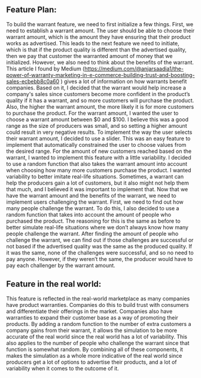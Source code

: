 ## Feature Plan: 

To build the warrant feature, we need to first initialize a few things. First, we need to establish a warrant amount. The user should be able to choose their warrant amount, which is the amount they have ensuring that their product works as advertised. This leads to the next feature we need to initiate, which is that if the product quality is different than the advertised quality, then we pay that customer the warranted amount of money that we initialized. However, we also need to think about the benefits of the warrant. This article I found by Medium (https://medium.com/@anjarsaadia1/the-power-of-warranty-marketing-in-e-commerce-building-trust-and-boosting-sales-ecbebb8c0a60 ) gives a lot of information on how warrants benefit companies. Based on it, I decided that the warrant would help increase a company's sales since customers become more confident in the product’s quality if it has a warrant, and so more customers will purchase the product. Also, the higher the warrant amount, the more likely it is for more customers to purchase the product. For the warrant amount, I wanted the user to choose a warrant amount between $0 and $100. I believe this was a good range as the size of producers was small, and so setting a higher amount could result in very negative results. To implement the way the user selects their warrant amount, I decided to use a slider. This was an easy feature to implement that automatically constrained the user to choose values from the desired range. For the amount of new customers reached based on the warrant, I wanted to implement this feature with a little variability. I decided to use a random function that also takes the warrant amount into account when choosing how many more customers purchase the product. I wanted variability to better imitate real-life situations. Sometimes, a warrant can help the producers gain a lot of customers, but it also might not help them that much, and I believed it was important to implement that. Now that we have the warrant amount and the benefits of the warrant, we need to implement users challenging the warrant. First, we need to find out how many people challenge the warrant. To do this, I also decided to use a random function that takes into account the amount of people who purchased the product. The reasoning for this is the same as before to better simulate real-life situations where we don’t always know how many people challenge the warrant. After finding the amount of people who challenge the warrant, we can find out if those challenges are successful or not based if the advertised quality was the same as the produced quality. If it was the same, none of the challenges were successful, and so no need to pay anyone. However, if they weren’t the same, the producer would have to pay each challenger by the warrant amount. 

## Feature in the real world:

This feature is reflected in the real-world marketplace as many companies have product warranties. Companies do this to build trust with consumers and differentiate their offerings in the market. Companies also have warranties to expand their customer base as a way of promoting their products. By adding a random function to the number of extra customers a company gains from their warrant, it allows the simulation to be more accurate of the real world since the real world has a lot of variability. This also applies to the number of people who challenge the warrant since that function is somewhat random. By combining all of these components, it makes the simulation as a whole more indicative of the real world since producers get a lot of options to advertise their products, and a lot of variability when it comes to the outcome of it.  
